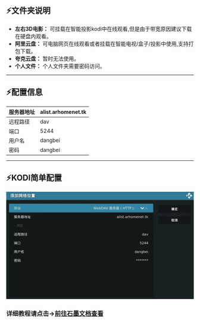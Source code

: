 ## ⚡文件夹说明
- **左右3D电影：** 可挂载在智能投影kodi中在线观看,但是由于带宽原因建议下载在硬盘内观看。
- **阿里云盘：** 可电脑网页在线观看或者挂载在智能电视/盒子/投影中使用,支持打包下载。
- **夸克云盘：** 暂时无法使用。
- **个人文件：** 个人文件夹需要密码访问。
---
## ⚡配置信息 
| 服务器地址 | alist.arhomenet.tk
| --------   | -----|
|远程路径| dav|
|端口|5244|
|用户名|dangbei|
|密码|dangbei|
---
## ⚡KODI简单配置
![](https://github.com/7noemo/alist/blob/main/KODI%E6%8C%82%E8%BD%BD/KODI%E6%8C%82%E8%BD%BD.jpg?raw=true)
### 详细教程请点击→[前往石墨文档查看](https://shimo.im/docs/m8AZVQ7jnDtxXlAb/  "前往石墨文档查看")
